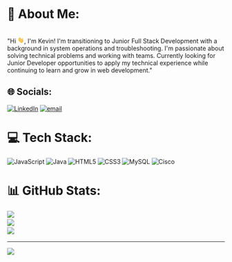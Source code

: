 # 💫 About Me:
<br>"Hi <img src=https://raw.githubusercontent.com/Parply/Parply/refs/heads/master/.github/Hi.gif height="15" width="15">, I'm Kevin! I'm transitioning to Junior Full Stack Development with a background in system operations and troubleshooting. I'm passionate about solving technical problems and working with teams. Currently looking for Junior Developer opportunities to apply my technical experience while continuing to learn and grow in web development."


## 🌐 Socials:
[![LinkedIn](https://img.shields.io/badge/LinkedIn-%230077B5.svg?logo=linkedin&logoColor=white)](https://linkedin.com/in/www.linkedin.com/in/kevin-sim-853539105) [![email](https://img.shields.io/badge/Email-D14836?logo=gmail&logoColor=white)](mailto:ksim83@gmail.com) 

# 💻 Tech Stack:
![JavaScript](https://img.shields.io/badge/javascript-%23323330.svg?style=plastic&logo=javascript&logoColor=%23F7DF1E) ![Java](https://img.shields.io/badge/java-%23ED8B00.svg?style=plastic&logo=openjdk&logoColor=white) ![HTML5](https://img.shields.io/badge/html5-%23E34F26.svg?style=plastic&logo=html5&logoColor=white) ![CSS3](https://img.shields.io/badge/css3-%231572B6.svg?style=plastic&logo=css3&logoColor=white) ![MySQL](https://img.shields.io/badge/mysql-4479A1.svg?style=plastic&logo=mysql&logoColor=white) ![Cisco](https://img.shields.io/badge/cisco-%23049fd9.svg?style=plastic&logo=cisco&logoColor=black)
# 📊 GitHub Stats:
![](https://github-readme-stats.vercel.app/api?username=fsd83&theme=radical&hide_border=false&include_all_commits=false&count_private=false)<br/>
![](https://nirzak-streak-stats.vercel.app/?user=fsd83&theme=radical&hide_border=false)<br/>
![](https://github-readme-stats.vercel.app/api/top-langs/?username=fsd83&theme=radical&hide_border=false&include_all_commits=false&count_private=false&layout=compact)

---
[![](https://visitcount.itsvg.in/api?id=fsd83&icon=0&color=0)](https://visitcount.itsvg.in)

<!-- Proudly created with GPRM ( https://gprm.itsvg.in ) -->
